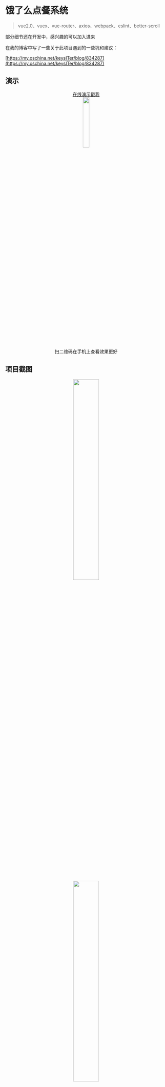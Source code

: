 # 饿了么点餐系统 

> vue2.0、vuex、vue-router、axios、webpack、eslint、better-scroll

部分细节还在开发中，感兴趣的可以加入进来

在我的博客中写了一些关于此项目遇到的一些坑和建议：

[https://my.oschina.net/keysITer/blog/834287](https://my.oschina.net/keysITer/blog/834287)


## 演示

<div align=center><a href="http://vuejssellapp.t.imooc.io/" target=_blank>在线演示戳我</a></div>

<div align=center>
<img src="https://static.oschina.net/uploads/space/2017/0207/180535_4FSI_2493500.png" width="20%">
<div>扫二维码在手机上查看效果更好</div>
</div>

## 项目截图

<div align=center><img src="https://static.oschina.net/uploads/space/2017/0207/110250_3uWi_2493500.jpeg" width="40%"></div>

<div align=center><img src="https://static.oschina.net/uploads/space/2017/0207/110759_xva1_2493500.jpeg" width="40%"></div>


## 安装步骤

``` bash
# install dependencies
npm install

# serve with hot reload at localhost:8080
npm run dev

# build for production with minification
npm run build
```

